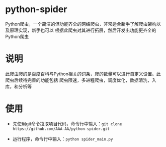 # python-spider
  Python爬虫，一个简洁的但功能齐全的网络爬虫，非常适合新手了解爬虫架构以及原理实现，新手也可以
根据此爬虫对其进行拓展，然后开发出功能更齐全的Python爬虫

# 说明
此爬虫爬的是百度百科与Python相关的词条，爬的数量可以进行自定义设置。此爬虫后续待完善的功能包括
爬虫限速，多进程爬虫，调度优化，数据清洗，入库，和分析等

# 使用

* 先使用git命令拉取项目代码，命令行中输入：`git clone https://github.com/AAA-AA/python-spider.git`

* 运行程序，命令行中输入：`python spider_main.py`